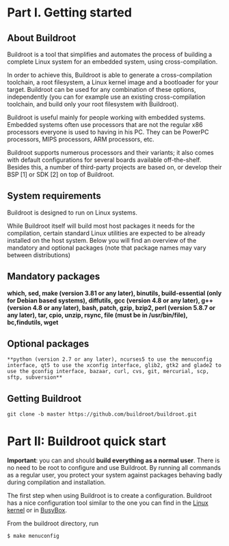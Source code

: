 # Part I. Getting started
## About Buildroot
Buildroot is a tool that simplifies and automates the process of building a complete Linux system for an embedded system, using cross-compilation.

In order to achieve this, Buildroot is able to generate a cross-compilation toolchain, a root filesystem, a Linux kernel image and a bootloader for your target. Buildroot can be used for any combination of these options, independently (you can for example use an existing cross-compilation toolchain, and build only your root filesystem with Buildroot).

Buildroot is useful mainly for people working with embedded systems. Embedded systems often use processors that are not the regular x86 processors everyone is used to having in his PC. They can be PowerPC processors, MIPS processors, ARM processors, etc.

Buildroot supports numerous processors and their variants; it also comes with default configurations for several boards available off-the-shelf. Besides this, a number of third-party projects are based on, or develop their BSP [1] or SDK [2] on top of Buildroot.
## System requirements
Buildroot is designed to run on Linux systems.

While Buildroot itself will build most host packages it needs for the compilation, certain standard Linux utilities are expected to be already installed on the host system. Below you will find an overview of the mandatory and optional packages (note that package names may vary between distributions)
## Mandatory packages
**which, sed, make (version 3.81 or any later), binutils, build-essential (only for Debian based systems), diffutils, gcc (version 4.8 or any later), g++ (version 4.8 or any later), bash, patch, gzip, bzip2, perl (version 5.8.7 or any later), tar, cpio, unzip, rsync, file (must be in /usr/bin/file), bc,findutils, wget**
## Optional packages
```**python (version 2.7 or any later), ncurses5 to use the menuconfig interface, qt5 to use the xconfig interface, glib2, gtk2 and glade2 to use the gconfig interface, bazaar, curl, cvs, git, mercurial, scp, sftp, subversion**```
## Getting Buildroot
```git clone -b master https://github.com/buildroot/buildroot.git```
# Part II: Buildroot quick start
**Important**: you can and should **build everything as a normal user**. There is no need to be root to configure and use Buildroot. By running all commands as a regular user, you protect your system against packages behaving badly during compilation and installation.

The first step when using Buildroot is to create a configuration. Buildroot has a nice configuration tool similar to the one you can find in the [Linux kernel](https://www.kernel.org) or in [BusyBox](https://busybox.net).

From the buildroot directory, run

```$ make menuconfig```

